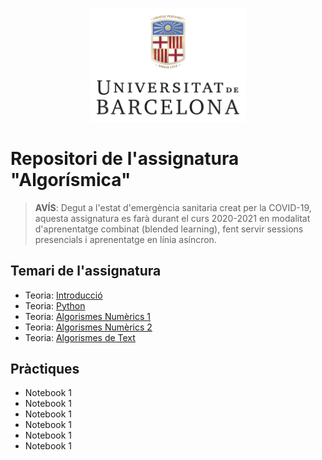 <p align="center">
  <img src="/images/marcav_pos_rgb.png" width="250">
</p>

# Repositori de l'assignatura "Algorísmica"

> **AVÍS**: Degut a l'estat d'emergència sanitaria creat per la COVID-19, aquesta assignatura es farà durant el curs 2020-2021 en modalitat d'aprenentatge combinat (blended learning), fent servir sessions presencials i aprenentatge en línia asíncron.

## Temari de l'assignatura
+  Teoria: [Introducció](http://algorismica2020.github.io/introducció.html) 
+  Teoria: [Python](http://algorismica2020.github.io/python.html)   
+  Teoria: [Algorismes Numèrics 1](http://algorismica2020.github.io/numerics1.html)  
+  Teoria: [Algorismes Numèrics 2](http://algorismica2020.github.io/numerics2.html) 
+  Teoria: [Algorismes de Text](http://algorismica2020.github.io/text.html) 

## Pràctiques
+ Notebook 1
+ Notebook 1
+ Notebook 1
+ Notebook 1
+ Notebook 1
+ Notebook 1

